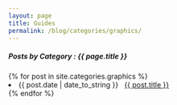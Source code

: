 ```yaml
---
layout: page
title: Guides
permalink: /blog/categories/graphics/
---
```


<h5> Posts by Category : {{ page.title }} </h5>

<div class="card">
{% for post in site.categories.graphics %}
 <li class="category-posts"><span>{{ post.date | date_to_string }}</span> &nbsp; <a href="{{site.url}}{{ post.url }}">{{ post.title }}</a></li>
{% endfor %}
</div>
